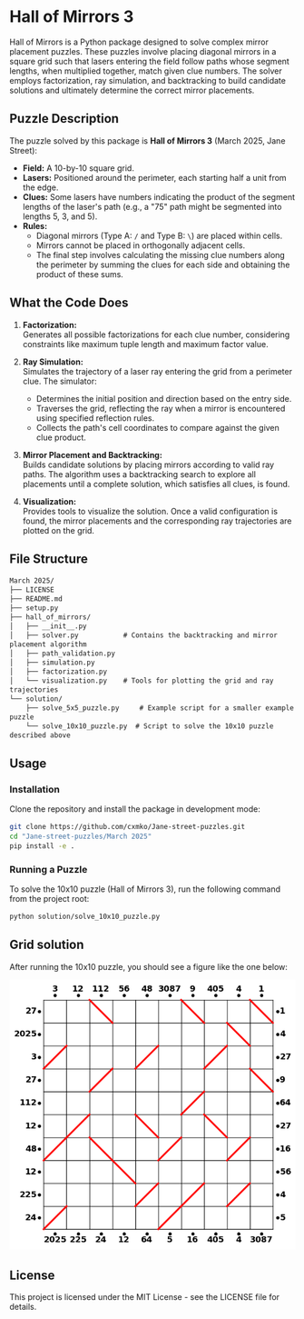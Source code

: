 # Hall of Mirrors 3

Hall of Mirrors is a Python package designed to solve complex mirror placement puzzles. These puzzles involve placing diagonal mirrors in a square grid such that lasers entering the field follow paths whose segment lengths, when multiplied together, match given clue numbers. The solver employs factorization, ray simulation, and backtracking to build candidate solutions and ultimately determine the correct mirror placements.

## Puzzle Description

The puzzle solved by this package is **Hall of Mirrors 3** (March 2025, Jane Street):

- **Field:** A 10-by-10 square grid.
- **Lasers:** Positioned around the perimeter, each starting half a unit from the edge.
- **Clues:** Some lasers have numbers indicating the product of the segment lengths of the laser's path (e.g., a "75" path might be segmented into lengths 5, 3, and 5).
- **Rules:**
  - Diagonal mirrors (Type A: `/` and Type B: `\`) are placed within cells.
  - Mirrors cannot be placed in orthogonally adjacent cells.
  - The final step involves calculating the missing clue numbers along the perimeter by summing the clues for each side and obtaining the product of these sums.

## What the Code Does

1. **Factorization:**  
   Generates all possible factorizations for each clue number, considering constraints like maximum tuple length and maximum factor value.

2. **Ray Simulation:**  
   Simulates the trajectory of a laser ray entering the grid from a perimeter clue. The simulator:
   - Determines the initial position and direction based on the entry side.
   - Traverses the grid, reflecting the ray when a mirror is encountered using specified reflection rules.
   - Collects the path's cell coordinates to compare against the given clue product.

3. **Mirror Placement and Backtracking:**  
   Builds candidate solutions by placing mirrors according to valid ray paths. The algorithm uses a backtracking search to explore all placements until a complete solution, which satisfies all clues, is found.

4. **Visualization:**  
   Provides tools to visualize the solution. Once a valid configuration is found, the mirror placements and the corresponding ray trajectories are plotted on the grid.

## File Structure

```
March 2025/
├── LICENSE
├── README.md
├── setup.py
├── hall_of_mirrors/
│   ├── __init__.py
│   ├── solver.py           # Contains the backtracking and mirror placement algorithm
│   ├── path_validation.py
│   ├── simulation.py
│   ├── factorization.py 
│   └── visualization.py    # Tools for plotting the grid and ray trajectories
└── solution/
    ├── solve_5x5_puzzle.py     # Example script for a smaller example puzzle 
    └── solve_10x10_puzzle.py  # Script to solve the 10x10 puzzle described above
```

## Usage

### Installation

Clone the repository and install the package in development mode:

```bash
git clone https://github.com/cxmko/Jane-street-puzzles.git
cd "Jane-street-puzzles/March 2025"
pip install -e .
```

### Running a Puzzle

To solve the 10x10 puzzle (Hall of Mirrors 3), run the following command from the project root:

```bash
python solution/solve_10x10_puzzle.py
```


## Grid solution

After running the 10x10 puzzle, you should see a figure like the one below:

![Solution Figure](images/solution_10x10.png)

## License

This project is licensed under the MIT License - see the LICENSE file for details.
